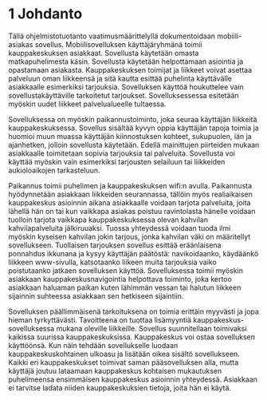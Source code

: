 1 Johdanto
==========
 
Tällä ohjelmistotuotanto vaatimusmäärittelyllä dokumentoidaan mobiili-asiakas sovellus. Mobiilisovelluksen 
käyttäjäryhmänä toimii kauppakeskuksen asiakkaat. Sovellusta käytetään omasta matkapuhelimesta käsin. Sovellusta käytetään
helpottamaan asiointia ja opastamaan asiakasta. Kauppakeskuksen toimijat ja liikkeet voivat asettaa palveluun oman
liikkeensä ja sitä kautta esittää puhelinta käyttävälle asiakkaalle esimerkiksi tarjouksia. Sovelluksen käyttöä houkuttelee vain sovellustakäyttäville tarkoitetut tarjoukset. Sovelluksessessa esitetään myöskin uudet liikkeet palvelualueelle tultaessa. 

Sovelluksessa on myöskin paikannustoiminto, joka seuraa käyttäjän liikkeitä kauppakeskuksessa. Sovellus sisältää kyvyn oppia käyttäjän tapoja toimia ja huomioi muun muassa käyttäjän kiinnostuksen kohteet, sukupuolen, iän ja ajanhetken, jolloin sovellusta käytetään. Edellä mainittujen piirteiden mukaan asiakkaalle toimitetaan sopivia tarjouksia tai palveluita. Sovellusta voi käyttää myöskin vain esimerkiksi tarjousten selailuun tai liikkeiden aukioloaikojen tarkasteluun. 

Paikannus toimii puhelimen ja kauppakeskuksen wifi:n avulla. Paikannusta hyödynnetään asiakkaan liikkeiden seurannassa, tällöin myös realiaikaisen kauppakeskus asioinnin aikana asiakkaalle voidaan tarjota palveluita, 
joita lähellä hän on tai kun vaikkapa asiakas poistuu ravintolasta hänelle voidaan tuolloin tarjota vaikkapa
kauppakeskuksessa olevan kahvilan kahvilapalveluita jälkiruuaksi. Tuossa yhteydessä voidaan tuoda ilmi myöskin 
kyseisen kahvilan jokin tarjous, jonka kahvilan väki on määritellyt sovellukseen. Tuollaisen tarjouksen sovellus esittää eräänlaisena ponnahdus ikkunana ja kysyy käyttäjän päätöstä: navikoidaanko, käydäänkö liikkeen www-sivulla, katsotaanko liikeen muita tarjouksia vaiko poistutaanko jatkaen sovelluksen käyttöä. Sovelluksessa toimii
myöskin asiakkaan kauppakeskusnavigointia helpottava toiminto, joka kertoo asiakkaan haluaman paikan kuten lähimmän vessan tai halutun liikkeen sijainnin suhteessa asiakkaan sen hetkiseen sijaintiin.

Sovelluksen päällimmäisenä tarkoituksena on toimia erittäin myyvästi ja jopa hieman tyrkyttävästi.
Tavoitteena on tuottaa lisämyyntiä kauppakeskus-sovelluksessa mukana oleville liikkeille. Sovellus suunnitellaan
toimivaksi kaikissa suurissa kauppakeskuksissa. Kauppakeskus voi ostaa sovelluksen käyttöönsä. Kun näin tehdään
sovellukselle luodaan kauppakeskuskohtainen ulkoasu ja lisätään oikea sisältö sovellukseen. Kaikki eri
kauppakeskukset toimivat saman pääsovelluksen alla, mutta käyttäjä joutuu lataamaan kauppakeskus kohtaisen
mukautuksen puhelimeensa ensimmäisen kauppakeskus asioinnin yhteydessä. Asiakkaan ei tarvitse ladata niiden 
kauppakeskuksien tietoja, joita hän ei käytä.

